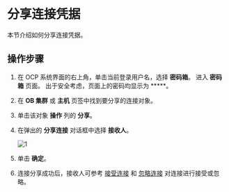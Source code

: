 # 分享连接凭据

本节介绍如何分享连接凭据。

## 操作步骤

1. 在 OCP 系统界面的右上角，单击当前登录用户名，选择 **密码箱**。
   进入 **密码箱** 页面。
   出于安全考虑，页面上的密码均显示为 *****。

2. 在 **OB 集群** 或 **主机** 页签中找到要分享的连接对象。

3. 单击该对象 **操作** 列的 **分享**。

4. 在弹出的 **分享连接** 对话框中选择 **接收人**。

    ![1](https://obbusiness-private.oss-cn-shanghai.aliyuncs.com/doc/img/ocp/%E5%88%86%E4%BA%AB%E8%BF%9E%E6%8E%A5.png)

5. 单击 **确定**。

6. 连接分享成功后，接收人可参考 [接受连接](8.accept-connection.md) 和 [忽略连接](9.ignore-connection.md) 对连接进行接受或忽略。
